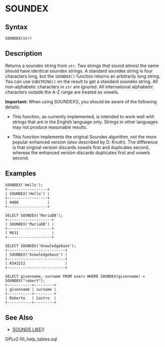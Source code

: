 
# SOUNDEX

## Syntax


```
SOUNDEX(str)
```

## Description


Returns a soundex string from *`str`*. Two strings that sound almost the
same should have identical soundex strings. A standard soundex string is four
characters long, but the `SOUNDEX()` function returns an arbitrarily long
string. You can use `SUBSTRING()` on the result to get a standard soundex
string. All non-alphabetic characters in *`str`* are ignored. All
international alphabetic characters outside the A-Z range are treated as
vowels.


**Important:** When using SOUNDEX(), you should be aware of the
following details:


* This function, as currently implemented, is intended to work well with
 strings that are in the English language only. Strings in other languages may
 not produce reasonable results.


* This function implements the original Soundex algorithm, not the more popular enhanced version (also described by D. Knuth). The difference is that original version discards vowels first and duplicates second, whereas the enhanced version discards duplicates first and vowels second.


## Examples


```
SOUNDEX('Hello');
+------------------+
| SOUNDEX('Hello') |
+------------------+
| H400             |
+------------------+
```

```
SELECT SOUNDEX('MariaDB');
+--------------------+
| SOUNDEX('MariaDB') |
+--------------------+
| M631               |
+--------------------+
```

```
SELECT SOUNDEX('Knowledgebase');
+--------------------------+
| SOUNDEX('Knowledgebase') |
+--------------------------+
| K543212                  |
+--------------------------+
```

```
SELECT givenname, surname FROM users WHERE SOUNDEX(givenname) = SOUNDEX("robert");
+-----------+---------+
| givenname | surname |
+-----------+---------+
| Roberto   | Castro  |
+-----------+---------+
```

## See Also


* [SOUNDS LIKE](sounds-like.md)()


GPLv2 fill_help_tables.sql


